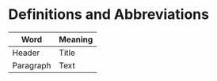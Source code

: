 # Definitions and Abbreviations


| Word | Meaning |
| ----------- | ----------- |
| Header | Title |
| Paragraph | Text |

